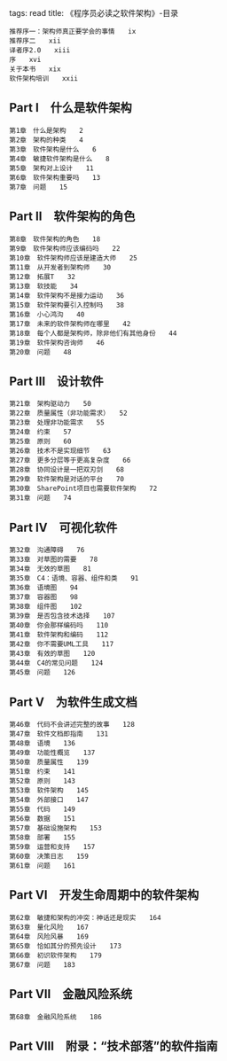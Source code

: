 tags: read
title: 《程序员必读之软件架构》-目录

	推荐序一：架构师真正要学会的事情　　ix
	推荐序二　　xii
	译者序2.0　　xiii
	序　　xvi
	关于本书　　xix
	软件架构培训　　xxii

## Part Ⅰ　什么是软件架构

	第1章　什么是架构　　2
	第2章　架构的种类　　4
	第3章　软件架构是什么　　6
	第4章　敏捷软件架构是什么　　8
	第5章　架构对上设计　　11
	第6章　软件架构重要吗　　13
	第7章　问题　　15

## Part Ⅱ　软件架构的角色

	第8章　软件架构的角色　　18
	第9章　软件架构师应该编码吗　　22
	第10章　软件架构师应该是建造大师　　25
	第11章　从开发者到架构师　　30
	第12章　拓展T　　32
	第13章　软技能　　34
	第14章　软件架构不是接力运动　　36
	第15章　软件架构要引入控制吗　　38
	第16章　小心鸿沟　　40
	第17章　未来的软件架构师在哪里　　42
	第18章　每个人都是架构师，除非他们有其他身份　　44
	第19章　软件架构咨询师　　46
	第20章　问题　　48

## Part Ⅲ　设计软件

	第21章　架构驱动力　　50
	第22章　质量属性（非功能需求）　　52
	第23章　处理非功能需求　　55
	第24章　约束　　57
	第25章　原则　　60
	第26章　技术不是实现细节　　63
	第27章　更多分层等于更高复杂度　　66
	第28章　协同设计是一把双刃剑　　68
	第29章　软件架构是对话的平台　　70
	第30章　SharePoint项目也需要软件架构　　72
	第31章　问题　　74

## Part Ⅳ　可视化软件

	第32章　沟通障碍　　76
	第33章　对草图的需要　　78
	第34章　无效的草图　　81
	第35章　C4：语境、容器、组件和类　　91
	第36章　语境图　　94
	第37章　容器图　　98
	第38章　组件图　　102
	第39章　是否包含技术选择　　107
	第40章　你会那样编码吗　　110
	第41章　软件架构和编码　　112
	第42章　你不需要UML工具　　117
	第43章　有效的草图　　120
	第44章　C4的常见问题　　124
	第45章　问题　　126

## Part Ⅴ　为软件生成文档

	第46章　代码不会讲述完整的故事　　128
	第47章　软件文档即指南　　131
	第48章　语境　　136
	第49章　功能性概览　　137
	第50章　质量属性　　139
	第51章　约束　　141
	第52章　原则　　143
	第53章　软件架构　　145
	第54章　外部接口　　147
	第55章　代码　　149
	第56章　数据　　151
	第57章　基础设施架构　　153
	第58章　部署　　155
	第59章　运营和支持　　157
	第60章　决策日志　　159
	第61章　问题　　161

## Part Ⅵ　开发生命周期中的软件架构

	第62章　敏捷和架构的冲突：神话还是现实　　164
	第63章　量化风险　　167
	第64章　风险风暴　　169
	第65章　恰如其分的预先设计　　173
	第66章　初识软件架构　　179
	第67章　问题　　183

## Part Ⅶ　金融风险系统

	第68章　金融风险系统　　186

## Part Ⅷ　附录：“技术部落”的软件指南 
